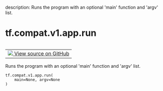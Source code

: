 description: Runs the program with an optional 'main' function and 'argv' list.

<div itemscope itemtype="http://developers.google.com/ReferenceObject">
<meta itemprop="name" content="tf.compat.v1.app.run" />
<meta itemprop="path" content="Stable" />
</div>

# tf.compat.v1.app.run

<!-- Insert buttons and diff -->

<table class="tfo-notebook-buttons tfo-api nocontent" align="left">
<td>
  <a target="_blank" href="https://github.com/tensorflow/tensorflow/blob/r2.3/tensorflow/python/platform/app.py#L34-L40">
    <img src="https://www.tensorflow.org/images/GitHub-Mark-32px.png" />
    View source on GitHub
  </a>
</td>
</table>



Runs the program with an optional 'main' function and 'argv' list.

<pre class="devsite-click-to-copy prettyprint lang-py tfo-signature-link">
<code>tf.compat.v1.app.run(
    main=None, argv=None
)
</code></pre>



<!-- Placeholder for "Used in" -->
